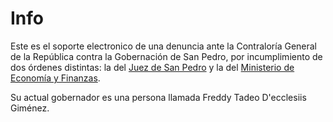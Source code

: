# Info

Este es el soporte electronico de una denuncia ante la Contraloría General de la República contra la Gobernación de San Pedro, por incumplimiento de dos órdenes distintas: la del [Juez de San Pedro](antecedentes/sentencia.md) y la del [Ministerio de Economía y Finanzas](informe/informe.md).

Su actual gobernador es una persona llamada Freddy Tadeo D'ecclesiis Giménez.